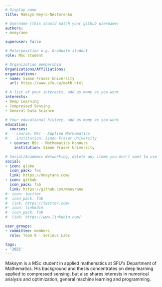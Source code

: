 ```yaml
---
# Display name
title: Maksym Neyra-Nesterenko

# Username (this should match your github username)
authors:
- mneyrane

superuser: false

# Role/position e.g. Graduate student
role: MSc student

# Organization membership
Organizations/Affiliations:
organizations:
- name: Simon Fraser University
  url: https://www.sfu.ca/math.html

# A list of your interests, add as many as you want
interests:
- Deep Learning
- Compressed Sensing
- General Data Science

# Your educational history, add as many as you want
education:
  courses:
#  - course: MSc - Applied Mathematics
#    institution: Simon Fraser University
  - course: BSc - Mathematics Honours
    institution: Simon Fraser University

# Social/Academic Networking, delete any items you don't want to use
social:
- icon: globe
  icon_pack: fas
  link: https://mneyrane.com/
- icon: github
  icon_pack: fab
  link: https://github.com/mneyrane
#- icon: twitter
#  icon_pack: fab
#  link: https://twitter.com/
#- icon: linkedin
#  icon_pack: fab
#  link: https://www.linkedin.com/

user_groups:
- committee: members
  role: Team 9 - Serious Labs

tags:
- '2021'
---
```


Maksym is a MSc student in applied mathematics at SFU's Department of Mathematics. His background and thesis concentrates on deep learning applied to compressed sensing, but also shares interests in numerical analysis and optimization, general machine learning and programming.
